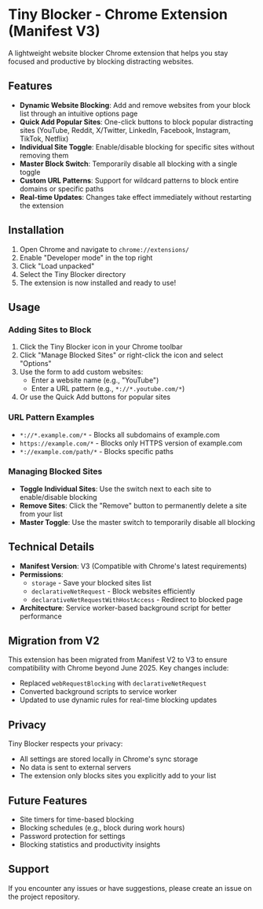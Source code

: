 # Tiny Blocker - Chrome Extension (Manifest V3)

A lightweight website blocker Chrome extension that helps you stay focused and productive by blocking distracting websites.

## Features

- **Dynamic Website Blocking**: Add and remove websites from your block list through an intuitive options page
- **Quick Add Popular Sites**: One-click buttons to block popular distracting sites (YouTube, Reddit, X/Twitter, LinkedIn, Facebook, Instagram, TikTok, Netflix)
- **Individual Site Toggle**: Enable/disable blocking for specific sites without removing them
- **Master Block Switch**: Temporarily disable all blocking with a single toggle
- **Custom URL Patterns**: Support for wildcard patterns to block entire domains or specific paths
- **Real-time Updates**: Changes take effect immediately without restarting the extension

## Installation

1. Open Chrome and navigate to `chrome://extensions/`
2. Enable "Developer mode" in the top right
3. Click "Load unpacked"
4. Select the Tiny Blocker directory
5. The extension is now installed and ready to use!

## Usage

### Adding Sites to Block

1. Click the Tiny Blocker icon in your Chrome toolbar
2. Click "Manage Blocked Sites" or right-click the icon and select "Options"
3. Use the form to add custom websites:
   - Enter a website name (e.g., "YouTube")
   - Enter a URL pattern (e.g., `*://*.youtube.com/*`)
4. Or use the Quick Add buttons for popular sites

### URL Pattern Examples

- `*://*.example.com/*` - Blocks all subdomains of example.com
- `https://example.com/*` - Blocks only HTTPS version of example.com
- `*://example.com/path/*` - Blocks specific paths

### Managing Blocked Sites

- **Toggle Individual Sites**: Use the switch next to each site to enable/disable blocking
- **Remove Sites**: Click the "Remove" button to permanently delete a site from your list
- **Master Toggle**: Use the master switch to temporarily disable all blocking

## Technical Details

- **Manifest Version**: V3 (Compatible with Chrome's latest requirements)
- **Permissions**:
  - `storage` - Save your blocked sites list
  - `declarativeNetRequest` - Block websites efficiently
  - `declarativeNetRequestWithHostAccess` - Redirect to blocked page
- **Architecture**: Service worker-based background script for better performance

## Migration from V2

This extension has been migrated from Manifest V2 to V3 to ensure compatibility with Chrome beyond June 2025. Key changes include:
- Replaced `webRequestBlocking` with `declarativeNetRequest`
- Converted background scripts to service worker
- Updated to use dynamic rules for real-time blocking updates

## Privacy

Tiny Blocker respects your privacy:
- All settings are stored locally in Chrome's sync storage
- No data is sent to external servers
- The extension only blocks sites you explicitly add to your list

## Future Features

- Site timers for time-based blocking
- Blocking schedules (e.g., block during work hours)
- Password protection for settings
- Blocking statistics and productivity insights

## Support

If you encounter any issues or have suggestions, please create an issue on the project repository.